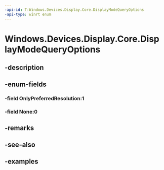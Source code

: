 ```yaml
---
-api-id: T:Windows.Devices.Display.Core.DisplayModeQueryOptions
-api-type: winrt enum
---
```


<!-- Enumeration syntax.
public enum DisplayModeQueryOptions : uint 
-->

# Windows.Devices.Display.Core.DisplayModeQueryOptions

## -description

## -enum-fields
### -field OnlyPreferredResolution:1

### -field None:0

## -remarks

## -see-also

## -examples

